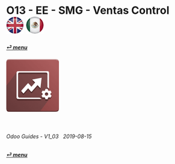 # O13 - EE - SMG - Ventas Control &nbsp;&nbsp;&nbsp;&nbsp; [![en-uk](/doc/img/flg/en-uk-flg-btn-sml.png)](/en-uk/o13/ee/smg/en-uk-o13-ee-smg-guides.md) [ ![es-mx](/doc/img/flg/es-mx-flg-btn-sml.png)](/es-mx/o13/ee/smg/es-mx-o13-ee-smg-guides.md)
#### [_&#x23CE; menu_](/en-uk/o13/ee/en-uk-o13-ee-guides-menu.md "Regresar al menú de EE")  
### ![smg](/doc/img/app/big/smg.png)
[ⱽ¹²³⁴⁵⁶⁷⁸⁹⁰⁻]: # (ⱽ¹²³⁴⁵⁶⁷⁸⁹⁰⁻)

<br>

###### Odoo Guides - V1_03 &nbsp; 2019-08-15  
**[_&#x23CE; menu_](/en-uk/o13/ee/en-uk-o13-ee-guides-menu.md)**  
